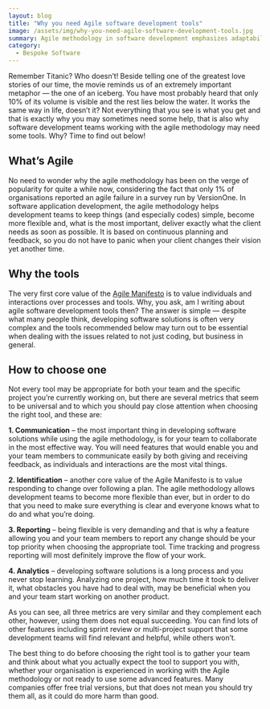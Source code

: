 ```yaml
---
layout: blog
title: "Why you need Agile software development tools"
image: /assets/img/why-you-need-agile-software-development-tools.jpg
summary: Agile methodology in software development emphasizes adaptability and customer satisfaction, requiring tools for effective communication, identification, reporting, and analytics.
category:
  - Bespoke Software
---
```


Remember Titanic? Who doesn’t! Beside telling one of the greatest love stories of our time, the movie reminds us of an extremely important metaphor — the one of an iceberg. You have most probably heard that only 10% of its volume is visible and the rest lies below the water. It works the same way in life, doesn’t it? Not everything that you see is what you get and that is exactly why you may sometimes need some help, that is also why software development teams working with the agile methodology may need some tools. Why? Time to find out below!
 

## What’s Agile
No need to wonder why the agile methodology has been on the verge of popularity for quite a while now, considering the fact that only 1% of organisations reported an agile failure in a survey run by VersionOne. In software application development, the agile methodology helps development teams to keep things (and especially codes) simple, become more flexible and, what is the most important, deliver exactly what the client needs as soon as possible. It is based on continuous planning and feedback, so you do not have to panic when your client changes their vision yet another time.
 

## Why the tools
The very first core value of the [Agile Manifesto](https://agilemanifesto.org/) is to value individuals and interactions over processes and tools. Why, you ask, am I writing about agile software development tools then? The answer is simple — despite what many people think, developing software solutions is often very complex and the tools recommended below may turn out to be essential when dealing with the issues related to not just coding, but business in general.
 

## How to choose one
Not every tool may be appropriate for both your team and the specific project you’re currently working on, but there are several metrics that seem to be universal and to which you should pay close attention when choosing the right tool, and these are:

**1. Communication** –
the most important thing in developing software solutions while using the agile methodology, is for your team to collaborate in the most effective way. You will need features that would enable you and your team members to communicate easily by both giving and receiving feedback, as individuals and interactions are the most vital things.

**2. Identification** – 
another core value of the Agile Manifesto is to value responding to change over following a plan. The agile methodology allows development teams to become more flexible than ever, but in order to do that you need to make sure everything is clear and everyone knows what to do and what you’re doing.

**3. Reporting** – 
being flexible is very demanding and that is why a feature allowing you and your team members to report any change should be your top priority when choosing the appropriate tool. Time tracking and progress reporting will most definitely improve the flow of your work.

**4. Analytics** – 
developing software solutions is a long process and you never stop learning. Analyzing one project, how much time it took to deliver it, what obstacles you have had to deal with, may be beneficial when you and your team start working on another product.

As you can see, all three metrics are very similar and they complement each other, however, using them does not equal succeeding. You can find lots of other features including sprint review or multi-project support that some development teams will find relevant and helpful, while others won’t.

The best thing to do before choosing the right tool is to gather your team and think about what you actually expect the tool to support you with, whether your organisation is experienced in working with the Agile methodology or not ready to use some advanced features. Many companies offer free trial versions, but that does not mean you should try them all, as it could do more harm than good.
